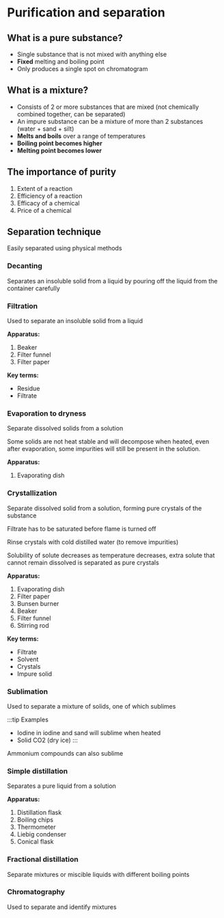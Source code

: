 # Purification and separation

## What is a pure substance?

* Single substance that is not mixed with anything else
* **Fixed** melting and boiling point
* Only produces a single spot on chromatogram

## What is a mixture?

* Consists of 2 or more substances that are mixed (not chemically combined together, can be separated)
* An impure substance can be a mixture of more than 2 substances (water + sand + silt)
* **Melts and boils** over a range of temperatures
* **Boiling point becomes higher**
* **Melting point becomes lower**

## The importance of purity

1. Extent of a reaction
2. Efficiency of a reaction
3. Efficacy of a chemical
4. Price of a chemical

## Separation technique

Easily separated using physical methods

### Decanting

Separates an insoluble solid from a liquid by pouring off the liquid from the container carefully

### Filtration

Used to separate an insoluble solid from a liquid

**Apparatus:**

1. Beaker
2. Filter funnel
3. Filter paper

**Key terms:**

* Residue
* Filtrate

### Evaporation to dryness

Separate dissolved solids from a solution

Some solids are not heat stable and will decompose when heated, even after evaporation, some impurities will still be
present in the solution.

**Apparatus:**

1. Evaporating dish

### Crystallization

Separate dissolved solid from a solution, forming pure crystals of the substance

Filtrate has to be saturated before flame is turned off

Rinse crystals with cold distilled water (to remove impurities)

Solubility of solute decreases as temperature decreases, extra solute that cannot remain dissolved is separated as pure
crystals


**Apparatus:**

1. Evaporating dish
2. Filter paper
3. Bunsen burner
4. Beaker
5. Filter funnel
6. Stirring rod

**Key terms:**

* Filtrate
* Solvent
* Crystals
* Impure solid

### Sublimation

Used to separate a mixture of solids, one of which sublimes

:::tip Examples
* Iodine in iodine and sand will sublime when heated
* Solid CO2 (dry ice)
:::

Ammonium compounds can also sublime

### Simple distillation

Separates a pure liquid from a solution

**Apparatus:**

1. Distillation flask
2. Boiling chips
3. Thermometer
4. Liebig condenser
5. Conical flask

### Fractional distillation

Separate mixtures or miscible liquids with different boiling points

### Chromatography

Used to separate and identify mixtures 

